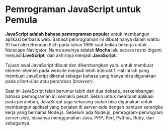 # Pemrograman JavaScript untuk Pemula

**JavaScript adalah bahasa pemrograman populer** untuk membangun aplikasi berbasis web. Bahasa pemrograman ini dibuat hanya dalam waktu 10 hari oleh Brendan Eich pada tahun 1995 saat beliau bekerja untuk Netscape Navigator. Nama awalnya adalah **Mocha** lalu secara resmi diganti menjadi **LiveScript**, dan akhirnya menjadi **JavaScript**.

Tujuan awal JavaScript dibuat dan dikembangkan yaitu untuk membuat elemen-elemen pada website menjadi lebih interaktif. Hal ini lah yang membuat JavaScript dikenal sebagai bahasa yang hanya bisa digunakan pada _client-side_ atau peramban (_browser_).

Saat ini JavaScript telah berumur lebih dari dua dekade, perkembangan bahasa pemrograman ini semakin pesat. Selain untuk membuat aplikasi pada peramban, JavaScript juga sekarang sudah bisa digunakan untuk membangun aplikasi yang berjalan di _server-side_ dengan bantuan kerangka kerja yang bernama Node.js. Sebelum ada Node.js, pemrogram-pemrogram _server-side_, biasanya menggunakan Java, PHP, Perl, Python, Ruby, dan sebagainya.

    

